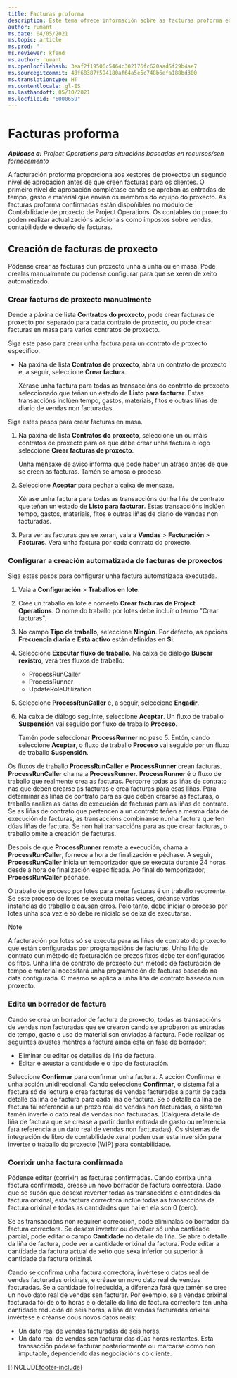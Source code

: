 ```yaml
---
title: Facturas proforma
description: Este tema ofrece información sobre as facturas proforma en Project Operations.
author: rumant
ms.date: 04/05/2021
ms.topic: article
ms.prod: ''
ms.reviewer: kfend
ms.author: rumant
ms.openlocfilehash: 3eaf2f19506c5464c302176fc620aad5f29b4ae7
ms.sourcegitcommit: 40f68387f594180af64a5e5c748b6efa188bd300
ms.translationtype: HT
ms.contentlocale: gl-ES
ms.lasthandoff: 05/10/2021
ms.locfileid: "6000659"
---
```

# <a name="proforma-invoices"></a>Facturas proforma

_**Aplícase a:** Project Operations para situacións baseadas en recursos/sen fornecemento_

A facturación proforma proporciona aos xestores de proxectos un segundo nivel de aprobación antes de que creen facturas para os clientes. O primeiro nivel de aprobación complétase cando se aproban as entradas de tempo, gasto e material que envían os membros do equipo do proxecto. As facturas proforma confirmadas están dispoñibles no módulo de Contabilidade de proxecto de Project Operations. Os contables do proxecto poden realizar actualizacións adicionais como impostos sobre vendas, contabilidade e deseño de facturas.


## <a name="creating-project-invoices"></a>Creación de facturas de proxecto

Pódense crear as facturas dun proxecto unha a unha ou en masa. Pode crealas manualmente ou pódense configurar para que se xeren de xeito automatizado.

### <a name="manually-create-project-invoices"></a>Crear facturas de proxecto manualmente 

Dende a páxina de lista **Contratos do proxecto**, pode crear facturas de proxecto por separado para cada contrato de proxecto, ou pode crear facturas en masa para varios contratos de proxecto.

Siga este paso para crear unha factura para un contrato de proxecto específico.

- Na páxina de lista **Contratos de proxecto**, abra un contrato de proxecto e, a seguir, seleccione **Crear factura**.

    Xérase unha factura para todas as transaccións do contrato de proxecto seleccionado que teñan un estado de **Listo para facturar**. Estas transaccións inclúen tempo, gastos, materiais, fitos e outras liñas de diario de vendas non facturadas.

Siga estes pasos para crear facturas en masa.

1. Na páxina de lista **Contratos do proxecto**, seleccione un ou máis contratos de proxecto para os que debe crear unha factura e logo seleccione **Crear facturas de proxecto**.

    Unha mensaxe de aviso informa que pode haber un atraso antes de que se creen as facturas. Tamén se amosa o proceso.

2. Seleccione **Aceptar** para pechar a caixa de mensaxe.

    Xérase unha factura para todas as transaccións dunha liña de contrato que teñan un estado de **Listo para facturar**. Estas transaccións inclúen tempo, gastos, materiais, fitos e outras liñas de diario de vendas non facturadas.

3. Para ver as facturas que se xeran, vaia a **Vendas** \> **Facturación** \> **Facturas**. Verá unha factura por cada contrato do proxecto.

### <a name="set-up-automated-creation-of-project-invoices"></a>Configurar a creación automatizada de facturas de proxectos 

Siga estes pasos para configurar unha factura automatizada executada.

1. Vaia a **Configuración** \> **Traballos en lote**.
2. Cree un traballo en lote e noméelo **Crear facturas de Project Operations**. O nome do traballo por lotes debe incluír o termo "Crear facturas".
3. No campo **Tipo de traballo**, seleccione **Ningún**. Por defecto, as opcións **Frecuencia diaria** e **Está activo** están definidas en **Si**.
4. Seleccione **Executar fluxo de traballo**. Na caixa de diálogo **Buscar rexistro**, verá tres fluxos de traballo:

    - ProcessRunCaller
    - ProcessRunner
    - UpdateRoleUtilization

5. Seleccione **ProcessRunCaller** e, a seguir, seleccione **Engadir**.
6. Na caixa de diálogo seguinte, seleccione **Aceptar**. Un fluxo de traballo **Suspensión** vai seguido por fluxo de traballo **Proceso**.

    Tamén pode seleccionar **ProcessRunner** no paso 5. Entón, cando seleccione **Aceptar**, o fluxo de traballo **Proceso** vai seguido por un fluxo de traballo **Suspensión**.

Os fluxos de traballo **ProcessRunCaller** e **ProcessRunner** crean facturas. **ProcessRunCaller** chama a **ProcessRunner**. **ProcessRunner** é o fluxo de traballo que realmente crea as facturas. Percorre todas as liñas de contrato nas que deben crearse as facturas e crea facturas para esas liñas. Para determinar as liñas de contrato para as que deben crearse as facturas, o traballo analiza as datas de execución de facturas para as liñas de contrato. Se as liñas de contrato que pertencen a un contrato teñen a mesma data de execución de facturas, as transaccións combínanse nunha factura que ten dúas liñas de factura. Se non hai transaccións para as que crear facturas, o traballo omite a creación de facturas.

Despois de que **ProcessRunner** remate a execución, chama a **ProcessRunCaller**, fornece a hora de finalización e péchase. A seguir, **ProcessRunCaller** inicia un temporizador que se executa durante 24 horas desde a hora de finalización especificada. Ao final do temporizador, **ProcessRunCaller** péchase.

O traballo de proceso por lotes para crear facturas é un traballo recorrente. Se este proceso de lotes se executa moitas veces, créanse varias instancias do traballo e causan erros. Polo tanto, debe iniciar o proceso por lotes unha soa vez e só debe reinicialo se deixa de executarse.

> [!NOTE]
> A facturación por lotes só se executa para as liñas de contrato do proxecto que están configuradas por programacións de facturas. Unha liña de contrato cun método de facturación de prezos fixos debe ter configurados os fitos. Unha liña de contrato de proxecto cun método de facturación de tempo e material necesitará unha programación de facturas baseado na data configurada. O mesmo se aplica a unha liña de contrato baseada nun proxecto.      
 
### <a name="edit-a-draft-invoice"></a>Edita un borrador de factura

Cando se crea un borrador de factura de proxecto, todas as transaccións de vendas non facturadas que se crearon cando se aprobaron as entradas de tempo, gasto e uso de material son enviadas á factura. Pode realizar os seguintes axustes mentres a factura aínda está en fase de borrador:

- Eliminar ou editar os detalles da liña de factura.
- Editar e axustar a cantidade e o tipo de facturación.

Seleccione **Confirmar** para confirmar unha factura. A acción Confirmar é unha acción unidireccional. Cando seleccione **Confirmar**, o sistema fai a factura só de lectura e crea facturas de vendas facturadas a partir de cada detalle da liña de factura para cada liña de factura. Se o detalle da liña de factura fai referencia a un prezo real de vendas non facturadas, o sistema tamén inverte o dato real de vendas non facturadas. (Calquera detalle de liña de factura que se crease a partir dunha entrada de gasto ou referencia fará referencia a un dato real de vendas non facturadas). Os sistemas de integración de libro de contabilidade xeral poden usar esta inversión para inverter o traballo do proxecto (WIP) para contabilidade.

### <a name="correct-a-confirmed-invoice"></a>Corrixir unha factura confirmada

Pódense editar (corrixir) as facturas confirmadas. Cando corrixa unha factura confirmada, créase un novo borrador de factura correctora. Dado que se supón que desexa reverter todas as transaccións e cantidades da factura orixinal, esta factura correctora inclúe todas as transaccións da factura orixinal e todas as cantidades que hai en ela son 0 (cero).

Se as transaccións non requiren corrección, pode eliminalas do borrador da factura correctora. Se desexa inverter ou devolver só unha cantidade parcial, pode editar o campo **Cantidade** no detalle da liña. Se abre o detalle da liña de factura, pode ver a cantidade orixinal da factura. Pode editar a cantidade da factura actual de xeito que sexa inferior ou superior á cantidade da factura orixinal.

Cando se confirma unha factura correctora, invértese o datos real de vendas facturadas orixinais, e créase un novo dato real de vendas facturadas. Se a cantidade foi reducida, a diferenza fará que tamén se cree un novo dato real de vendas sen facturar. Por exemplo, se a vendas orixinal facturada foi de oito horas e o detalle da liña de factura correctora ten unha cantidade reducida de seis horas, a liña de vendas facturadas orixinal invértese e créanse dous novos datos reais:

- Un dato real de vendas facturadas de seis horas.
- Un dato real de vendas sen facturar das dúas horas restantes. Esta transacción pódese facturar posteriormente ou marcarse como non imputable, dependendo das negociacións co cliente.


[!INCLUDE[footer-include](../includes/footer-banner.md)]
